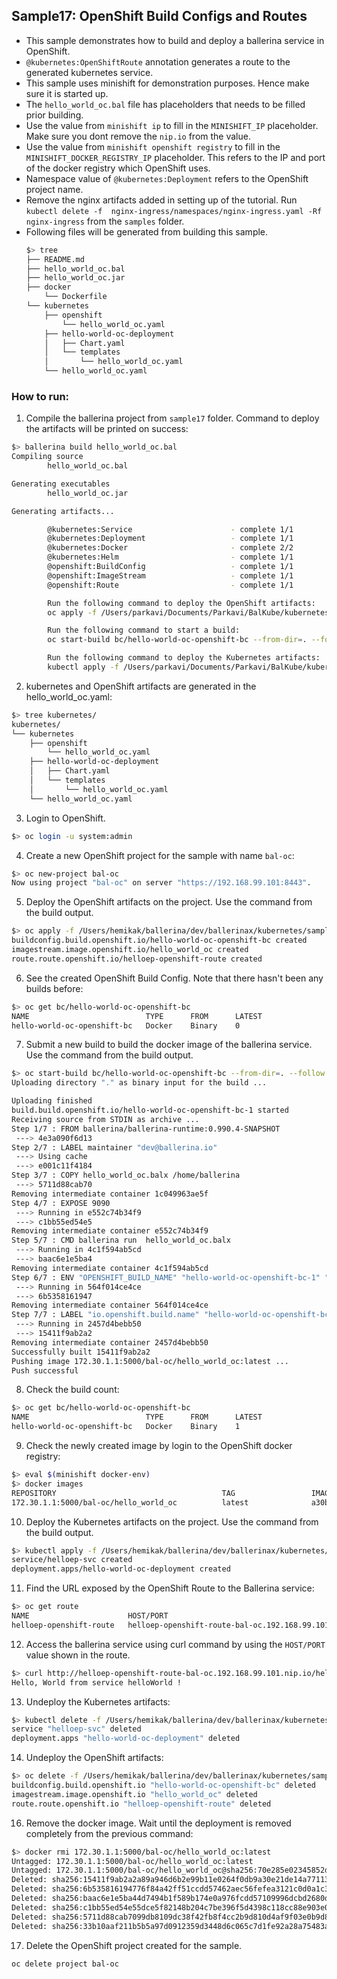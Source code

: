 ## Sample17: OpenShift Build Configs and Routes

- This sample demonstrates how to build and deploy a ballerina service in OpenShift.
- `@kubernetes:OpenShiftRoute` annotation generates a route to the generated kubernetes service.
- This sample uses minishift for demonstration purposes. Hence make sure it is started up.
- The `hello_world_oc.bal` file has placeholders that needs to be filled prior building.
- Use the value from `minishift ip` to fill in the `MINISHIFT_IP` placeholder. Make sure you dont remove the `nip.io` 
from the value.
- Use the value from `minishift openshift registry` to fill in the `MINISHIFT_DOCKER_REGISTRY_IP` placeholder. This 
refers to the IP and port of the docker registry which OpenShift uses. 
- Namespace value of `@kubernetes:Deployment` refers to the OpenShift project name.
- Remove the nginx artifacts added in setting up of the tutorial. Run `kubectl delete -f 
nginx-ingress/namespaces/nginx-ingress.yaml -Rf nginx-ingress` from the `samples` folder.
- Following files will be generated from building this sample.
    ```bash 
    $> tree
    ├── README.md
    ├── hello_world_oc.bal
    ├── hello_world_oc.jar
    ├── docker
        └── Dockerfile
    └── kubernetes
        ├── openshift
            └── hello_world_oc.yaml
        ├── hello-world-oc-deployment
        │   ├── Chart.yaml
        │   └── templates
        │       └── hello_world_oc.yaml
        └── hello_world_oc.yaml
  
    ```
### How to run:

1. Compile the ballerina project from `sample17` folder. Command to deploy the artifacts will be printed on success:
```bash
$> ballerina build hello_world_oc.bal
Compiling source
        hello_world_oc.bal

Generating executables
        hello_world_oc.jar

Generating artifacts...

        @kubernetes:Service                      - complete 1/1
        @kubernetes:Deployment                   - complete 1/1
        @kubernetes:Docker                       - complete 2/2 
        @kubernetes:Helm                         - complete 1/1
        @openshift:BuildConfig                   - complete 1/1
        @openshift:ImageStream                   - complete 1/1
        @openshift:Route                         - complete 1/1

        Run the following command to deploy the OpenShift artifacts: 
        oc apply -f /Users/parkavi/Documents/Parkavi/BalKube/kubernetes/samples/sample17/kubernetes/openshift

        Run the following command to start a build: 
        oc start-build bc/hello-world-oc-openshift-bc --from-dir=. --follow

        Run the following command to deploy the Kubernetes artifacts: 
        kubectl apply -f /Users/parkavi/Documents/Parkavi/BalKube/kubernetes/samples/sample17/kubernetes
```

2. kubernetes and OpenShift artifacts are generated in the hello_world_oc.yaml: 
```bash
$> tree kubernetes/
kubernetes/
└── kubernetes
    ├── openshift
        └── hello_world_oc.yaml
    ├── hello-world-oc-deployment
    │   ├── Chart.yaml
    │   └── templates
    │       └── hello_world_oc.yaml
    └── hello_world_oc.yaml

```
3. Login to OpenShift.
```bash
$> oc login -u system:admin
```

4. Create a new OpenShift project for the sample with name `bal-oc`:
```bash
$> oc new-project bal-oc
Now using project "bal-oc" on server "https://192.168.99.101:8443".
```

5. Deploy the OpenShift artifacts on the project. Use the command from the build output.
```bash
$> oc apply -f /Users/hemikak/ballerina/dev/ballerinax/kubernetes/samples/sample17/kubernetes/openshift
buildconfig.build.openshift.io/hello-world-oc-openshift-bc created
imagestream.image.openshift.io/hello_world_oc created
route.route.openshift.io/helloep-openshift-route created
```

6. See the created OpenShift Build Config. Note that there hasn't been any builds before:
```bash
$> oc get bc/hello-world-oc-openshift-bc
NAME                          TYPE      FROM      LATEST
hello-world-oc-openshift-bc   Docker    Binary    0
```

7. Submit a new build to build the docker image of the ballerina service. Use the command from the build output.
```bash
$> oc start-build bc/hello-world-oc-openshift-bc --from-dir=. --follow
Uploading directory "." as binary input for the build ...

Uploading finished
build.build.openshift.io/hello-world-oc-openshift-bc-1 started
Receiving source from STDIN as archive ...
Step 1/7 : FROM ballerina/ballerina-runtime:0.990.4-SNAPSHOT
 ---> 4e3a090f6d13
Step 2/7 : LABEL maintainer "dev@ballerina.io"
 ---> Using cache
 ---> e001c11f4184
Step 3/7 : COPY hello_world_oc.balx /home/ballerina
 ---> 5711d88cab70
Removing intermediate container 1c049963ae5f
Step 4/7 : EXPOSE 9090
 ---> Running in e552c74b34f9
 ---> c1bb55ed54e5
Removing intermediate container e552c74b34f9
Step 5/7 : CMD ballerina run  hello_world_oc.balx
 ---> Running in 4c1f594ab5cd
 ---> baac6e1e5ba4
Removing intermediate container 4c1f594ab5cd
Step 6/7 : ENV "OPENSHIFT_BUILD_NAME" "hello-world-oc-openshift-bc-1" "OPENSHIFT_BUILD_NAMESPACE" "bal-oc"
 ---> Running in 564f014ce4ce
 ---> 6b5358161947
Removing intermediate container 564f014ce4ce
Step 7/7 : LABEL "io.openshift.build.name" "hello-world-oc-openshift-bc-1" "io.openshift.build.namespace" "bal-oc"
 ---> Running in 2457d4bebb50
 ---> 15411f9ab2a2
Removing intermediate container 2457d4bebb50
Successfully built 15411f9ab2a2
Pushing image 172.30.1.1:5000/bal-oc/hello_world_oc:latest ...
Push successful
```

8. Check the build count:
```bash
$> oc get bc/hello-world-oc-openshift-bc
NAME                          TYPE      FROM      LATEST
hello-world-oc-openshift-bc   Docker    Binary    1
```

9. Check the newly created image by login to the OpenShift docker registry: 
```bash
$> eval $(minishift docker-env)
$> docker images
REPOSITORY                                     TAG                 IMAGE ID            CREATED             SIZE
172.30.1.1:5000/bal-oc/hello_world_oc          latest              a30b89ffc635        24 seconds ago      135MB
```

10. Deploy the Kubernetes artifacts on the project. Use the command from the build output. 
```bash
$> kubectl apply -f /Users/hemikak/ballerina/dev/ballerinax/kubernetes/samples/sample17/kubernetes
service/helloep-svc created
deployment.apps/hello-world-oc-deployment created
```

11. Find the URL exposed by the OpenShift Route to the Ballerina service:
```bash
$> oc get route
NAME                      HOST/PORT                                       PATH      SERVICES      PORT      TERMINATION   WILDCARD
helloep-openshift-route   helloep-openshift-route-bal-oc.192.168.99.101             helloep-svc   9090                    None
```

12. Access the ballerina service using curl command by using the `HOST/PORT` value shown in the route.
```bash
$> curl http://helloep-openshift-route-bal-oc.192.168.99.101.nip.io/helloWorld/sayHello
Hello, World from service helloWorld !
```

13. Undeploy the Kubernetes artifacts:
```bash
$> kubectl delete -f /Users/hemikak/ballerina/dev/ballerinax/kubernetes/samples/sample17/kubernetes
service "helloep-svc" deleted
deployment.apps "hello-world-oc-deployment" deleted
```

14. Undeploy the OpenShift artifacts:
```bash
$> oc delete -f /Users/hemikak/ballerina/dev/ballerinax/kubernetes/samples/sample17/kubernetes/openshift
buildconfig.build.openshift.io "hello-world-oc-openshift-bc" deleted
imagestream.image.openshift.io "hello_world_oc" deleted
route.route.openshift.io "helloep-openshift-route" deleted
```

16. Remove the docker image. Wait until the deployment is removed completely from the previous command:
```bash
$> docker rmi 172.30.1.1:5000/bal-oc/hello_world_oc:latest
Untagged: 172.30.1.1:5000/bal-oc/hello_world_oc:latest
Untagged: 172.30.1.1:5000/bal-oc/hello_world_oc@sha256:70e285e02345852d1dd12c0f6b03f744c138d7c247694ff6f72d381cd02a5856
Deleted: sha256:15411f9ab2a2a89a946d6b2e99b11e0264f0db9a30e21de14a77113fa155dfc3
Deleted: sha256:6b535816194776f84a42ff51ccdd57462aec56fefea3121c0d0a1c3343497edc
Deleted: sha256:baac6e1e5ba44d7494b1f589b174e0a976fcdd57109996dcbd2680d8576a45fd
Deleted: sha256:c1bb55ed54e55dce5f82148b204c7be396f5d4398c118cc88e903e06e1e9f28d
Deleted: sha256:5711d88cab7099db8109dc38f42fb8f4cc2b9d810d4af9f03e0b9d85a76e54fe
Deleted: sha256:33b10aaf211b5b5a97d0912359d3448d6c065c7d1fe92a28a75483a20e5081f8
```

17. Delete the OpenShift project created for the sample.
```bash
oc delete project bal-oc
```
